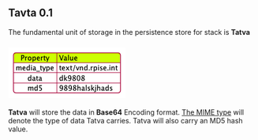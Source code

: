 ## Tavta 0.1

The fundamental unit of storage in the persistence store for stack is **Tatva**

### ![Tatva Prototype](tatva.png)


**Tatva** will store the data in **Base64** Encoding format. [The MIME type](https://www.w3.org/2002/12/cal/rfc2425.html) will denote the type of data Tatva carries.
Tatva will also carry an MD5 hash value.
